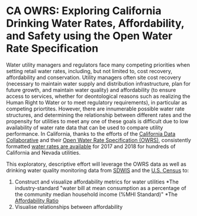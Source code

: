 # CA OWRS: Exploring California Drinking Water Rates, Affordability, and Safety using the Open Water Rate Specification

Water utility managers and regulators face many competing priorities when setting retail water rates, including, but not limited to, cost recovery, affordability and conservation. Utility managers often site cost recovery (necessary to maintain water supply and distribution infrastructure, plan for future growth, and maintain water quality) and affordability (to ensure access to services, whether for deontological reasons such as realizing the Human Right to Water or to meet regulatory requirements), in particular as competing priortites. However, there are innumerable possible water rate structures, and determining the relationship between different rates and the propensity for utilities to meet any one of these goals is difficult due to low availability of water rate data that can be used to compare utility performance. In California, thanks to the efforts of the [California Data Collaborative](http://californiadatacollaborative.org/) and their [Open Water Rate Specification (OWRS)](https://github.com/California-Data-Collaborative/Open-Water-Rate-Specification), consistently formatted [water rates are available](https://github.com/California-Data-Collaborative/Open-Water-Rate-Specification/tree/master/full_utility_rates) for 2017 and 2018 for hundreds of California and Nevada utilities. 

This exploratory, descriptive effort will leverage the OWRS data as well as drinking water quality monitoring data from [SDWIS](https://sdwis.waterboards.ca.gov/PDWW/) and the [U.S. Census](https://www.census.gov/data/developers/updates/new-discovery-tool.html) to:

1. Construct and visualize affordability metrics for water utilities
*The industry-standard "water bill at mean consumption as a percentage of the community median household income (%MHI Standard)"
*The [Affordability Ratio](https://awwa.onlinelibrary.wiley.com/doi/full/10.5942/jawwa.2018.110.0002)
2. Visualise relationships between affordability


